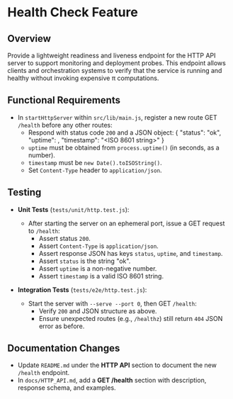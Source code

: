 # Health Check Feature

## Overview
Provide a lightweight readiness and liveness endpoint for the HTTP API server to support monitoring and deployment probes. This endpoint allows clients and orchestration systems to verify that the service is running and healthy without invoking expensive π computations.

## Functional Requirements

- In `startHttpServer` within `src/lib/main.js`, register a new route GET `/health` before any other routes:
  - Respond with status code `200` and a JSON object:
    {
      "status": "ok",
      "uptime": <number>,
      "timestamp": "<ISO 8601 string>"
    }
  - `uptime` must be obtained from `process.uptime()` (in seconds, as a number).
  - `timestamp` must be `new Date().toISOString()`.
  - Set `Content-Type` header to `application/json`.

## Testing

- **Unit Tests** (`tests/unit/http.test.js`):
  - After starting the server on an ephemeral port, issue a GET request to `/health`:
    - Assert status `200`.
    - Assert `Content-Type` is `application/json`.
    - Assert response JSON has keys `status`, `uptime`, and `timestamp`.
    - Assert `status` is the string "ok".
    - Assert `uptime` is a non-negative number.
    - Assert `timestamp` is a valid ISO 8601 string.

- **Integration Tests** (`tests/e2e/http.test.js`):
  - Start the server with `--serve --port 0`, then GET `/health`:
    - Verify `200` and JSON structure as above.
    - Ensure unexpected routes (e.g., `/healthz`) still return `404` JSON error as before.

## Documentation Changes

- Update `README.md` under the **HTTP API** section to document the new `/health` endpoint.
- In `docs/HTTP_API.md`, add a **GET /health** section with description, response schema, and examples.

